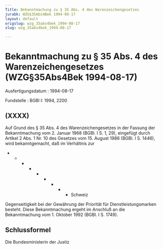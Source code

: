 ```yaml
---
Title: Bekanntmachung zu § 35 Abs. 4 des Warenzeichengesetzes
jurabk: WZG§35Abs4Bek 1994-08-17
layout: default
origslug: wzg_35abs4bek_1994-08-17
slug: wzg_35abs4bek_1994-08-17

---
```


# Bekanntmachung zu § 35 Abs. 4 des Warenzeichengesetzes (WZG§35Abs4Bek 1994-08-17)

Ausfertigungsdatum
:   1994-08-17

Fundstelle
:   BGBl I: 1994, 2200

## (XXXX)

Auf Grund des § 35 Abs. 4 des Warenzeichengesetzes in der Fassung der
Bekanntmachung vom 2. Januar 1968 (BGBl. I S. 1, 29), eingefügt durch
Artikel 2 Abs. 1 Nr. 10 des Gesetzes vom 15. August 1986 (BGBl. I S.
1446), wird bekanntgemacht, daß im Verhältnis zur

*
    *
        *
            *
                *
                    *
                        *
                            *
                                *   Schweiz



























Gegenseitigkeit bei der Gewährung der Priorität für
Dienstleistungsmarken besteht.
Diese Bekanntmachung ergeht im Anschluß an die Bekanntmachung vom 1.
Oktober 1992 (BGBl. I S. 1749).

## Schlussformel

Die Bundesministerin der Justiz

